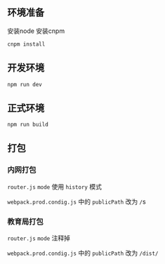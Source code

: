 ## 环境准备

安装node 安装cnpm

``` bash
cnpm install
```

## 开发环境

``` bash
npm run dev
```

## 正式环境

``` bash
npm run build
```


## 打包
### 内网打包
 `router.js` `mode` 使用 `history` 模式

 `webpack.prod.condig.js` 中的 `publicPath` 改为 `/`s

### 教育局打包
  `router.js` `mode` 注释掉

  `webpack.prod.condig.js` 中的 `publicPath` 改为 `/dist/`

